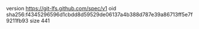 version https://git-lfs.github.com/spec/v1
oid sha256:f4345296596d1cbdd8d59529de06137a4b388d787e39a86713ff5e7f9211fb93
size 441
